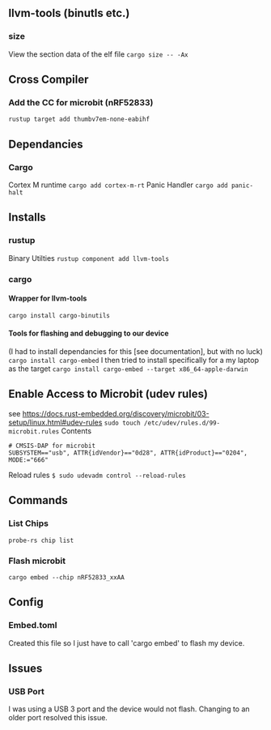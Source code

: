 ## llvm-tools (binutls etc.)
### size
View the section data of the elf file
```cargo size -- -Ax```


## Cross Compiler
### Add the CC for microbit (nRF52833)
```rustup target add thumbv7em-none-eabihf```


## Dependancies
### Cargo
Cortex M runtime
```cargo add cortex-m-rt```
Panic Handler
```cargo add panic-halt```

## Installs
### rustup
Binary Utilties
```rustup component add llvm-tools```

### cargo
#### Wrapper for llvm-tools
```cargo install cargo-binutils```

#### Tools for flashing and debugging to our device
(I had to install dependancies for this [see documentation], but with no luck)
```cargo install cargo-embed```
I then tried to install specifically for a my laptop as the target
```cargo install cargo-embed --target x86_64-apple-darwin```


## Enable Access to Microbit (udev rules)
see https://docs.rust-embedded.org/discovery/microbit/03-setup/linux.html#udev-rules
```sudo touch /etc/udev/rules.d/99-microbit.rules```
Contents
```
# CMSIS-DAP for microbit
SUBSYSTEM=="usb", ATTR{idVendor}=="0d28", ATTR{idProduct}=="0204", MODE:="666"
```
Reload rules
```$ sudo udevadm control --reload-rules```


## Commands
### List Chips
```probe-rs chip list```

### Flash microbit
```cargo embed --chip nRF52833_xxAA```


## Config

### Embed.toml
Created this file so I just have to call 'cargo embed' to flash my device.


## Issues
### USB Port
I was using a USB 3 port and the device would not flash. Changing to an older port resolved this issue.
